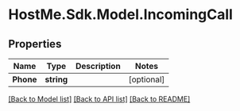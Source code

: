 # HostMe.Sdk.Model.IncomingCall
## Properties

Name | Type | Description | Notes
------------ | ------------- | ------------- | -------------
**Phone** | **string** |  | [optional] 

[[Back to Model list]](../README.md#documentation-for-models) [[Back to API list]](../README.md#documentation-for-api-endpoints) [[Back to README]](../README.md)

